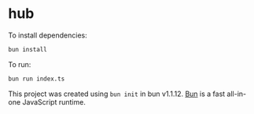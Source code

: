 # hub

To install dependencies:

```bash
bun install
```

To run:

```bash
bun run index.ts
```

This project was created using `bun init` in bun v1.1.12. [Bun](https://bun.sh) is a fast all-in-one JavaScript runtime.
